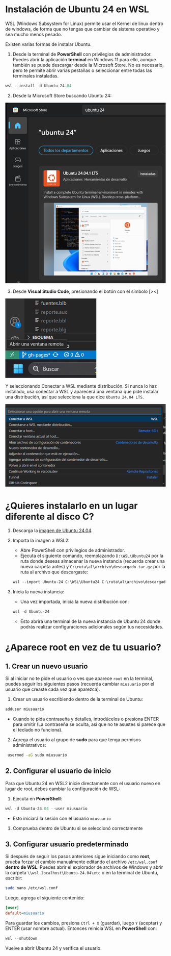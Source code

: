 # Instalación de Ubuntu 24 en WSL

WSL (Windows Subsystem for Linux) permite usar el Kernel de linux dentro de windows, de forma que no tengas que cambiar de sistema operativo y sea mucho menos pesado. 

Existen varias formas de instalar Ubuntu. 
1. Desde la terminal de **PowerShell** con privilegios de administrador. Puedes abrir la aplicación **terminal** en Windows 11 para ello, aunque también se puede descargar desde la Microsoft Store. No es necesario, pero te permite abrir varias pestañas o seleccionar entre todas las terminales instaladas.
```powershell
wsl --install -d Ubuntu-24.04
```
2. Desde la Microsoft Store buscando Ubuntu 24:
   
![Microsoft Store](assets/Microsoft_Store.png)

3. Desde **Visual Studio Code**, presionando el botón con el símbolo [><]

![Conexión remota](assets/Conexion_remota.png)

Y seleccionando Conectar a WSL mediante distribución. Si nunca lo haz instalado, usa conectar a WSL y aparecerá una ventana que pide instalar una distribución, así que selecciona la que dice `Ubuntu 24.04 LTS`.

![Conectar a WSL](assets/WSL_VSCode.png)

# ¿Quieres instalarlo en un lugar diferente al disco C?
1. Descarga la [imagen de Ubuntu 24.04](https://cloud-images.ubuntu.com/wsl/releases/24.04/current/ubuntu-noble-wsl-amd64-24.04lts.rootfs.tar.gz).
2. Importa la imagen a WSL2:
   * Abre PowerShell con privilegios de administrador.
   * Ejecuta el siguiente comando, reemplazando `D:\WSL\Ubuntu24` por la ruta donde deseas almacenar la nueva instancia (recuerda crear una nueva carpeta antes) y `C:\ruta\al\archivo\descargado.tar.gz` por la ruta al archivo que descargaste:
    ```powershell
    wsl --import Ubuntu-24 C:\WSL\Ubuntu24 C:\ruta\al\archivo\descargado.tar.gz --version 2
    ```
3. Inicia la nueva instancia:
   * Una vez importada, inicia la nueva distribución con:

    ```powershell
    wsl -d Ubuntu-24
    ```
   * Esto abrirá una terminal de la nueva instancia de Ubuntu 24 donde podrás realizar configuraciones adicionales según tus necesidades.
# ¿Aparece root en vez de tu usuario?

## **1. Crear un nuevo usuario**

Si al iniciar no te pide el usuario o ves que aparece `root` en la terminal, puedes seguir los siguientes pasos (recuerda cambiar `miusuario` por el usuario que creaste cada vez que aparezca).
1.  Crear un usuario escribiendo dentro de la terminal de Ubuntu:
```bash
adduser miusuario
```
* Cuando te pida contraseña y detalles, introdúcelos o presiona ENTER para omitir (La contraseña se oculta, así que no te asustes si parece que el teclado no funciona).

2. Agrega el usuario al grupo de **sudo** para que tenga permisos administrativos:
```bash
 usermod -aG sudo miusuario
```
## 2. Configurar el usuario de inicio
Para que Ubuntu 24 en WSL2 inicie directamente con el usuario nuevo en lugar de root, debes cambiar la configuración de WSL:
1. Ejecuta en **PowerShell**:
```powershell
wsl -d Ubuntu-24.04 --user miusuario
```
* Esto iniciará la sesión con el usuario `miusuario`

1. Comprueba dentro de Ubuntu si se seleccionó correctamente
## 3. Configurar usuario predeterminado
Si después de seguir los pasos anteriores sigue iniciando como **root**, prueba forzar el cambio manualmente editando el archivo `/etc/wsl.conf` **dentro de WSL**. Puedes abrir el explorador de archivos de Windows y abrir la carpeta `\\wsl.localhost\Ubuntu-24.04\etc` o en la terminal de Ubuntu, escribir:
```bash
sudo nano /etc/wsl.conf
```
Luego, agrega el siguiente contenido:
```ini
[user]
default=miusuario
```
Para guardar los cambios, presiona `Ctrl + X` (guardar), luego `Y` (aceptar) y ENTER (usar nombre actual). Entonces reinicia WSL en **PowerShell** con:
```powershell
wsl --shutdown
```
Vuelve a abrir Ubuntu 24 y verifica el usuario.

